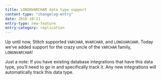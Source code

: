 ```yaml
---
title: LONGNVARCHAR data type support
content-type: "changelog-entry"
date: 2016-10-11
entry-type: new-feature
entry-category: replication
---
```


Up until now, Stitch supported `VARCHAR`, `NVARCHAR`, and `LONGVARCHAR`. Today we’ve added support for the crazy uncle of the `VARCHAR` family, `LONGNVARCHAR`! 

Just a note: If you have existing database integrations that have this data type, you’ll need to go in and specifically track it. Any new integrations will automatically track this data type.